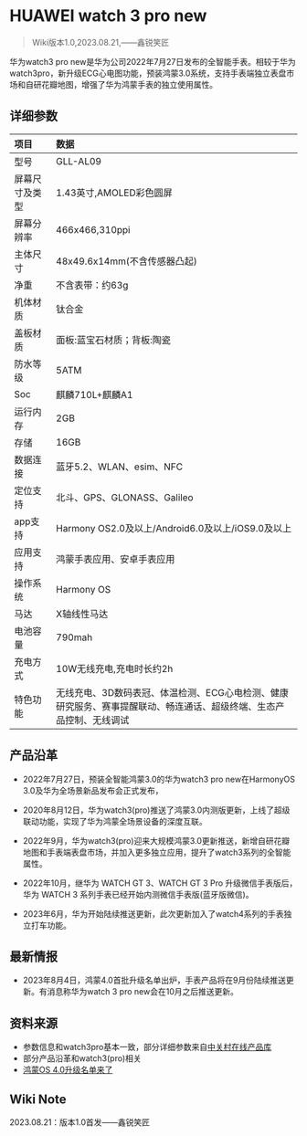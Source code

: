 # HUAWEI watch 3 pro new

>Wiki版本1.0,2023.08.21,——鑫锐笑匠

华为watch3 pro new是华为公司2022年7月27日发布的全智能手表。相较于华为watch3pro，新升级ECG心电图功能，预装鸿蒙3.0系统，支持手表端独立表盘市场和自研花瓣地图，增强了华为鸿蒙手表的独立使用属性。


## 详细参数
|项目|数据|
|:---|:---|
|型号|GLL-AL09|
|屏幕尺寸及类型|1.43英寸,AMOLED彩色圆屏|
|屏幕分辨率|466x466,310ppi|
|主体尺寸|48x49.6x14mm(不含传感器凸起)|
|净重|不含表带：约63g|
|机体材质|钛合金|
|盖板材质|面板:蓝宝石材质；背板:陶瓷|
|防水等级|5ATM|
|Soc|麒麟710L+麒麟A1|
|运行内存|2GB|
|存储|16GB|
|数据连接|蓝牙5.2、WLAN、esim、NFC|
|定位支持|北斗、GPS、GLONASS、Galileo|
|app支持|Harmony OS2.0及以上/Android6.0及以上/iOS9.0及以上|
|应用支持|鸿蒙手表应用、安卓手表应用|
|操作系统|Harmony OS|
|马达|X轴线性马达|
|电池容量|790mah|
|充电方式|10W无线充电,充电时长约2h|
|特色功能|无线充电、3D数码表冠、体温检测、ECG心电检测、健康研究服务、赛事提醒联动、畅连通话、超级终端、生态产品控制、无线调试|


## 产品沿革

- 2022年7月27日，预装全智能鸿蒙3.0的华为watch3 pro new在HarmonyOS 3.0及华为全场景新品发布会正式发布，

- 2020年8月12日，华为watch3(pro)推送了鸿蒙3.0内测版更新，上线了超级联动功能，实现了华为鸿蒙全场景设备的深度互联。

- 2022年9月，华为watch3(pro)迎来大规模鸿蒙3.0更新推送，新增自研花瓣地图和手表端表盘市场，并加入更多独立应用，提升了watch3系列的全智能属性。

- 2022年10月，继华为 WATCH GT 3、WATCH GT 3 Pro 升级微信手表版后，华为 WATCH 3 系列手表已经开始内测微信手表版(蓝牙版微信)。

- 2023年6月，华为开始陆续推送更新，此次更新加入了watch4系列的手表独立打车功能。


## 最新情报

- 2023年8月4日，鸿蒙4.0首批升级名单出炉，手表产品将在9月份陆续推送更新。有消息称华为watch 3 pro new会在10月之后推送更新。


## 资料来源

- 参数信息和watch3pro基本一致，部分详细参数来自[中关村在线产品库](https://detail.zol.com.cn/1422/1421892/param.shtml)
- 部分产品沿革和watch3(pro)相关
- [鸿蒙OS 4.0升级名单来了](https://baijiahao.baidu.com/s?id=1773349756677751009&wfr=spider&for=pc)


## Wiki Note

2023.08.21：版本1.0首发——鑫锐笑匠